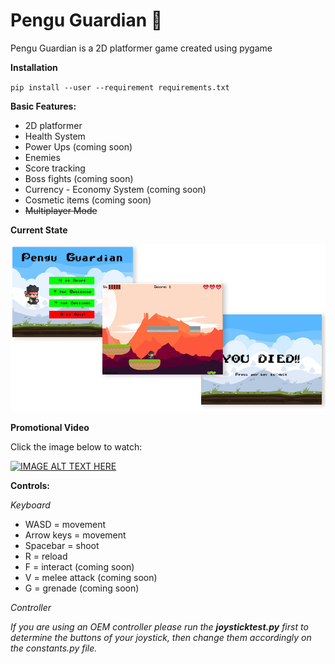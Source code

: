 # Pengu Guardian 🐧
Pengu Guardian is a 2D platformer game created using pygame

**Installation**

`pip install --user --requirement requirements.txt`

**Basic Features:**
* 2D platformer
* Health System
* Power Ups (coming soon)
* Enemies
* Score tracking
* Boss fights (coming soon)
* Currency - Economy System (coming soon)
* Cosmetic items (coming soon)
* ~~Multiplayer Mode~~

**Current State**

![Alt text](img/state.png "current state")

**Promotional Video**

Click the image below to watch:

[![IMAGE ALT TEXT HERE](http://img.youtube.com/vi/20UOzeAtLkI/0.jpg)](http://www.youtube.com/watch?v=20UOzeAtLkI)

**Controls:**

*Keyboard*

- WASD = movement
- Arrow keys = movement
- Spacebar = shoot
- R = reload
- F = interact (coming soon)
- V = melee attack (coming soon)
- G = grenade (coming soon)

*Controller*

_If you are using an OEM controller please run the **joysticktest.py** first to determine the buttons of your joystick, then change them accordingly on the constants.py file._
